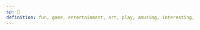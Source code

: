 ```yaml
---
sp: 󱤻
definition: fun, game, entertainment, art, play, amusing, interesting, comical, silly
---
```

<!-- musi are the things we do for fun. the ways that we've played and entertained ourselves throughout history. musi is fun and entertainment. -->